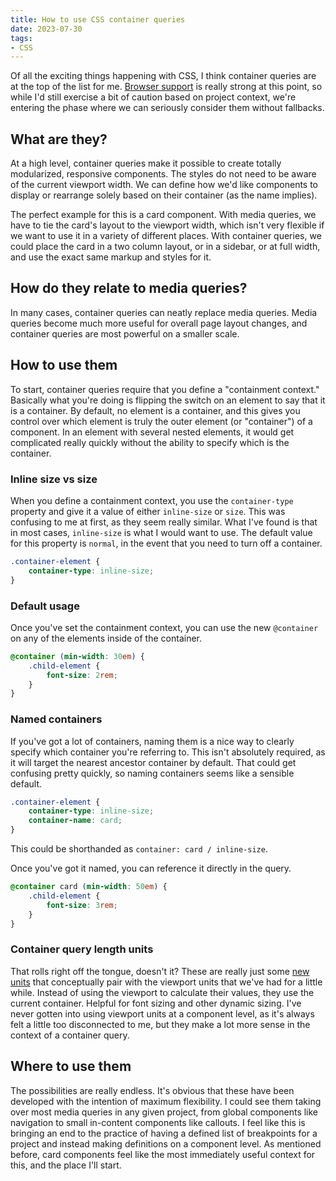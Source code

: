 ```yaml
---
title: How to use CSS container queries
date: 2023-07-30
tags:
- CSS
---
```


Of all the exciting things happening with CSS, I think container queries are at the top of the list for me. [Browser support](https://caniuse.com/css-container-queries) is really strong at this point, so while I'd still exercise a bit of caution based on project context, we're entering the phase where we can seriously consider them without fallbacks.

## What are they?

At a high level, container queries make it possible to create totally modularized, responsive components. The styles do not need to be aware of the current viewport width. We can define how we'd like components to display or rearrange solely based on their container (as the name implies).

The perfect example for this is a card component. With media queries, we have to tie the card's layout to the viewport width, which isn't very flexible if we want to use it in a variety of different places. With container queries, we could place the card in a two column layout, or in a sidebar, or at full width, and use the exact same markup and styles for it.

## How do they relate to media queries?

In many cases, container queries can neatly replace media queries. Media queries become much more useful for overall page layout changes, and container queries are most powerful on a smaller scale.

## How to use them

To start, container queries require that you define a "containment context." Basically what you're doing is flipping the switch on an element to say that it is a container. By default, no element is a container, and this gives you control over which element is truly the outer element (or "container") of a component. In an element with several nested elements, it would get complicated really quickly without the ability to specify which is the container.

### Inline size vs size

When you define a containment context, you use the `container-type` property and give it a value of either `inline-size` or `size`. This was confusing to me at first, as they seem really similar. What I've found is that in most cases, `inline-size` is what I would want to use. The default value for this property is `normal`, in the event that you need to turn off a container.

```css
.container-element {
	container-type: inline-size;
}
```

### Default usage

Once you've set the containment context, you can use the new `@container` on any of the elements inside of the container.

```css
@container (min-width: 30em) {
	.child-element {
		font-size: 2rem;
	}
}
```

### Named containers

If you've got a lot of containers, naming them is a nice way to clearly specify which container you're referring to. This isn't absolutely required, as it will target the nearest ancestor container by default. That could get confusing pretty quickly, so naming containers seems like a sensible default.

```css
.container-element {
	container-type: inline-size;
	container-name: card;
}
```

This could be shorthanded as `container: card / inline-size`.

Once you've got it named, you can reference it directly in the query.

```css
@container card (min-width: 50em) {
	.child-element {
		font-size: 3rem;
	}
}
```

### Container query length units

That rolls right off the tongue, doesn't it? These are really just some [new units](https://developer.mozilla.org/en-US/docs/Web/CSS/CSS_Container_Queries#container_query_length_units) that conceptually pair with the viewport units that we've had for a little while. Instead of using the viewport to calculate their values, they use the current container. Helpful for font sizing and other dynamic sizing. I've never gotten into using viewport units at a component level, as it's always felt a little too disconnected to me, but they make a lot more sense in the context of a container query.

## Where to use them

The possibilities are really endless. It's obvious that these have been developed with the intention of maximum flexibility. I could see them taking over most media queries in any given project, from global components like navigation to small in-content components like callouts. I feel like this is bringing an end to the practice of having a defined list of breakpoints for a project and instead making definitions on a component level. As mentioned before, card components feel like the most immediately useful context for this, and the place I'll start.
